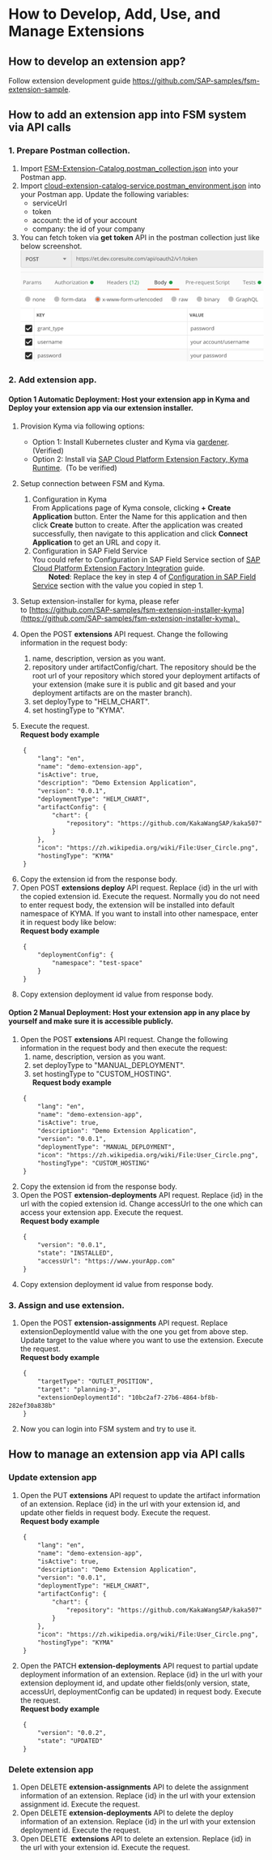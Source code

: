 # How to Develop, Add, Use, and Manage Extensions
## How to develop an extension app?
Follow extension development guide https://github.com/SAP-samples/fsm-extension-sample.
## How to add an extension app into FSM system via API calls
### 1. Prepare Postman collection.
1. Import [FSM-Extension-Catalog.postman_collection.json](/postman/FSM-Extension-Catalog.postman_collection.json) into your Postman app. 
2. Import [cloud-extension-catalog-service.postman_environment.json](/postman/cloud-extension-catalog-service.postman_environment.json) into your Postman app.  Update the following variables:  
    - serviceUrl  
    - token  
    - account: the id of your account    
    - company: the id of your company  
3. You can fetch token via **get token** API in the postman collection just like below screenshot.  
![token](token.png)
### 2. Add extension app.
#### Option 1 Automatic Deployment: Host your extension app in Kyma and Deploy your extension app via our extension installer.  
1. Provision Kyma via following options:
    - Option 1: Install Kubernetes cluster and Kyma via [gardener](https://gardener.cloud/documentation/050-tutorials/content/howto/gardener_gcp/).  (Verified)
    - Option 2: Install via [SAP Cloud Platform Extension Factory, Kyma Runtime](https://jam4.sapjam.com/groups/mYaTDaPrTFfwSbtvLnKjox/content?folder_id=vQPDbF2tshMpsFQWBhLeGZ).  (To be verified)
2. Setup connection between FSM and Kyma.
    1. Configuration in Kyma  
        From Applications page of Kyma console, clicking **+ Create Application** button. Enter the Name for this application and then click **Create** button to create. After the application was created successfully, then navigate to this application and click **Connect Application** to get an URL and copy it.
    2. Configuration in SAP Field Service  
        You could refer to Configuration in SAP Field Service section of [SAP Cloud Platform Extension Factory Integration](https://docs.coresystems.net/extensions-ui-plugins/cloud-platform-extension-factory-integration.html) guide.  
        **Noted**: Replace the key in step 4 of [Configuration in SAP Field Service](https://docs.coresystems.net/extensions-ui-plugins/cloud-platform-extension-factory-integration.html) section with the value you copied in step 1.

3. Setup extension-installer for kyma, please refer to [https://github.com/SAP-samples/fsm-extension-installer-kyma](https://github.com/SAP-samples/fsm-extension-installer-kyma). 
4. Open the POST **extensions** API request. Change the following information in the request body:
    1. name, description, version as you want.
    2. repository under artifactConfig/chart. The repository should be the root url of your repository which stored your deployment artifacts of your extension (make sure it is public and git based and your deployment artifacts are on the master branch). 
    3. set deployType to "HELM_CHART". 
    4. set hostingType to "KYMA". 
5. Execute the request.  
    **Request body example**
```
    {
        "lang": "en",
        "name": "demo-extension-app",
        "isActive": true,
        "description": "Demo Extension Application",
        "version": "0.0.1",
        "deploymentType": "HELM_CHART",
        "artifactConfig": {
            "chart": {
                "repository": "https://github.com/KakaWangSAP/kaka507"
            }
        },
        "icon": "https://zh.wikipedia.org/wiki/File:User_Circle.png",
        "hostingType": "KYMA"
    }
```
6. Copy the extension id from the response body.
7. Open POST **extensions deploy** API request. Replace {id} in the url with the copied extension id. Execute the request. Normally you do not need to enter request body, the extension will be installed into default namespace of KYMA. If you want to install into other namespace, enter it in request body like below:  
    **Request body example**
```
    {
        "deploymentConfig": {
            "namespace": "test-space"
        }
    }
```
8. Copy extension deployment id value from response body.
#### Option 2 Manual Deployment: Host your extension app in any place by yourself and make sure it is accessible publicly.  
1. Open the POST **extensions** API request. Change the following information in the request body and then execute the request:  
    1. name, description, version as you want.  
    2. set deployType to "MANUAL_DEPLOYMENT".  
    3. set hostingType to "CUSTOM_HOSTING".  
    **Request body example**
```
    {
        "lang": "en",
        "name": "demo-extension-app",
        "isActive": true,
        "description": "Demo Extension Application",
        "version": "0.0.1",
        "deploymentType": "MANUAL_DEPLOYMENT",
        "icon": "https://zh.wikipedia.org/wiki/File:User_Circle.png",
        "hostingType": "CUSTOM_HOSTING"
    }
```
2. Copy the extension id from the response body.
3. Open the POST **extension-deployments** API request. Replace {id} in the url with the copied extension id. Change accessUrl to the one which can access your extension app. Execute the request.  
    **Request body example**
```
    {
    	"version": "0.0.1",
    	"state": "INSTALLED",
        "accessUrl": "https://www.yourApp.com"
    }
```
4. Copy extension deployment id value from response body.
### 3. Assign and use extension.
1. Open the POST **extension-assignments** API request. Replace extensionDeploymentId value with the one you get from above step. Update target to the value where you want to use the extension. Execute the request.  
    **Request body example**
```
    {
        "targetType": "OUTLET_POSITION",
        "target": "planning-3",
        "extensionDeploymentId": "10bc2af7-27b6-4864-bf8b-282ef30a838b"
    }
```
2. Now you can login into FSM system and try to use it.
## How to manage an extension app via API calls
### Update extension app
1. Open the PUT **extensions** API request to update the artifact information of an extension. Replace {id} in the url with your extension id, and update other fields in request body. Execute the request.  
    **Request body example**
```
    {
        "lang": "en",
        "name": "demo-extension-app",
        "isActive": true,
        "description": "Demo Extension Application",
        "version": "0.0.1",
        "deploymentType": "HELM_CHART",
        "artifactConfig": {
            "chart": {
                "repository": "https://github.com/KakaWangSAP/kaka507"
            }
        },
        "icon": "https://zh.wikipedia.org/wiki/File:User_Circle.png",
        "hostingType": "KYMA"
    }
```
2. Open the PATCH **extension-deployments** API request to partial update deployment information of an extension. Replace {id} in the url with your extension deployment id, and update other fields(only version, state, accessUrl, deploymentConfig can be updated) in request body. Execute the request.  
    **Request body example**
```
    {
        "version": "0.0.2",
        "state": "UPDATED"
    }
```
### Delete extension app
1. Open DELETE **extension-assignments** API to delete the assignment information of an extension. Replace {id} in the url with your extension assignment id. Execute the request.
2. Open DELETE **extension-deployments** API to delete the deploy information of an extension. Replace {id} in the url with your extension deployment id. Execute the request.
3. Open DELETE  **extensions** API to delete an extension. Replace {id} in the url with your extension id. Execute the request.
